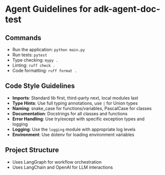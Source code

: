 # Agent Guidelines for adk-agent-doc-test

## Commands
- Run the application: `python main.py`
- Run tests: `pytest`
- Type checking: `mypy .`
- Linting: `ruff check .`
- Code formatting: `ruff format .`

## Code Style Guidelines
- **Imports**: Standard lib first, third-party next, local modules last
- **Type Hints**: Use full typing annotations, use `|` for Union types
- **Naming**: snake_case for functions/variables, PascalCase for classes
- **Documentation**: Docstrings for all classes and functions
- **Error Handling**: Use try/except with specific exception types and logging
- **Logging**: Use the `logging` module with appropriate log levels
- **Environment**: Use dotenv for loading environment variables

## Project Structure
- Uses LangGraph for workflow orchestration
- Uses LangChain and OpenAI for LLM interactions